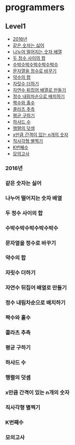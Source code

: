 # programmers

## Level1

* [2016년]()
* [같은 숫자는 싫어]()
* [나누어 떨어지는 숫자 배열]()
* [두 정수 사이의 합]()
* [수박수박수박수박수박수]()
* [문자열을 정수로 바꾸기]()
* [약수의 합]()
* [자릿수 더하기]()
* [자연수 뒤집어 배열로 만들기]()
* [정수 내림차순으로 배치하기]()
* [짝수와 홀수]()
* [콜라츠 추측]()
* [평균 구하기]()
* [하샤드 수]()
* [행렬의 덧셈]()
* [x만큼 간격이 있는 n개의 숫자]()
* [직사각형 별찍기]()
* [K번째수]()
* [모의고사]()

### 2016년
### 같은 숫자는 싫어
### 나누어 떨어지는 숫자 배열
### 두 정수 사이의 합
### 수박수박수박수박수박수
### 문자열을 정수로 바꾸기
### 약수의 합
### 자릿수 더하기
### 자연수 뒤집어 배열로 만들기
### 정수 내림차순으로 배치하기
### 짝수와 홀수
### 콜라츠 추측
### 평균 구하기
### 하샤드 수
### 행렬의 덧셈
### x만큼 간격이 있는 n개의 숫자
### 직사각형 별찍기
### K번째수
### 모의고사
